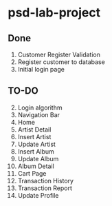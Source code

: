 # psd-lab-project

## Done
1. Customer Register Validation
2. Register customer to database
3. Initial login page

## TO-DO
2. Login algorithm
3. Navigation Bar
4. Home
5. Artist Detail
6. Insert Artist
7. Update Artist
8. Insert Album
9. Update Album
10. Album Detail
11. Cart Page
12. Transaction History
13. Transaction Report
14. Update Profile  
